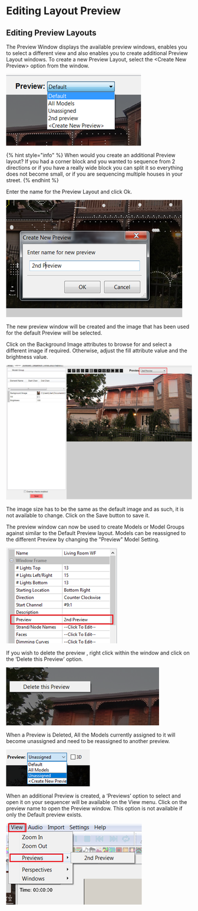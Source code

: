 # Editing Layout Preview

## Editing **Preview Layouts**

The Preview Window displays the available preview windows, enables you to select a different view and also enables you to create additional Preview Layout windows. To create a new Preview Layout, select the \<Create New Preview> option from the window.

![Preview1.png](../../.gitbook/assets/Preview1.png)

{% hint style="info" %}
When would you create an additional Preview layout? If you had a corner block and you wanted to sequence from 2 directions or if you have a really wide block you can split it so everything does not become small, or if you are sequencing multiple houses in your street.
{% endhint %}

Enter the name for the Preview Layout and click Ok.

![Preview2.png](../../.gitbook/assets/Preview2.png)

The new preview window will be created and the image that has been used for the default Preview will be selected.

Click on the Background Image attributes to browse for and select a different image if required. Otherwise, adjust the fill attribute value and the brightness value.

![Preview3.png](../../.gitbook/assets/Preview3.png)

The image size has to be the same as the default image and as such, it is not available to change. Click on the Save button to save it.

The preview window can now be used to create Models or Model Groups against similar to the Default Preview layout. Models can be reassigned to the different Preview by changing the "Preview" Model Setting.

![](<../../.gitbook/assets/image (650).png>)

If you wish to delete the preview , right click within the window and click on the ‘Delete this Preview’ option.

![Preview4.png](../../.gitbook/assets/Preview4.png)

When a Preview is Deleted, All the Models currently assigned to it will become unassigned and need to be reassigned to another preview.

![](<../../.gitbook/assets/image (210) (1).png>)

When an additional Preview is created, a ‘Previews’ option to select and open it on your sequencer will be available on the View menu. Click on the preview name to open the Preview window. This option is not available if only the Default preview exists.

![Preview5.png](../../.gitbook/assets/Preview5.png)
